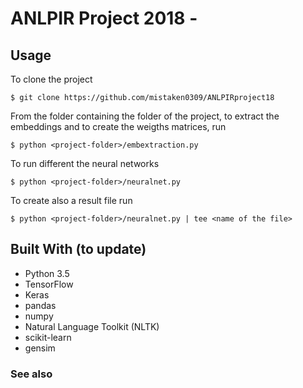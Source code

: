 # ANLPIR Project 2018 - 

## Usage
To clone the project
```
$ git clone https://github.com/mistaken0309/ANLPIRproject18
```
From the folder containing the folder of the project, to extract the embeddings and to create the weigths matrices, run 

```
$ python <project-folder>/embextraction.py
```

To run different the neural networks 
```
$ python <project-folder>/neuralnet.py
```

To create also a result file run 
```
$ python <project-folder>/neuralnet.py | tee <name of the file>
```

## Built With (to update)

* Python 3.5
* TensorFlow
* Keras
* pandas
* numpy
* Natural Language Toolkit (NLTK)
* scikit-learn
* gensim


### See also

